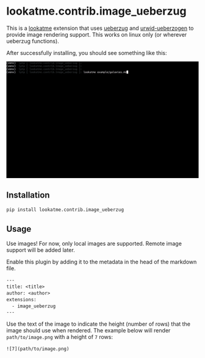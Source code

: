 # lookatme.contrib.image_ueberzug

This is a [lookatme](https://github.com/d0c-s4vage/lookatme) extension that
uses [ueberzug](https://github.com/seebye/ueberzug) and
[urwid-ueberzogen](https://github.com/seebye/urwid-ueberzogen/tree/master/urwid_ueberzogen)
to provide image rendering support. This works on linux only (or wherever
ueberzug functions).


After successfully installing, you should see something like this:

![example](example/running.gif)

## Installation

```bash
pip install lookatme.contrib.image_ueberzug
```

## Usage

Use images! For now, only local images are supported. Remote image support
will be added later.

Enable this plugin by adding it to the metadata in the head of the markdown file.

```txt
---
title: <title>
author: <author>
extensions:
  - image_ueberzug
---
```

Use the text of the image to indicate the height (number of rows) that the
image should use when rendered. The example below will render
`path/to/image.png` with a height of `7` rows:

```
![7](path/to/image.png)
```
